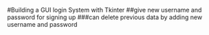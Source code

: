#Building a GUI login System with Tkinter
##give new username and password for signing up 
###can delete previous data by adding new username and password
